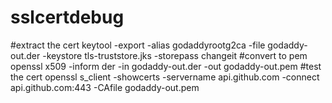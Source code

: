 # sslcertdebug
#extract the cert 
keytool -export -alias godaddyrootg2ca -file godaddy-out.der -keystore tls-truststore.jks  -storepass changeit
#convert to pem
openssl x509 -inform der -in godaddy-out.der -out godaddy-out.pem
#test the cert
openssl s_client -showcerts -servername api.github.com -connect api.github.com:443 -CAfile godaddy-out.pem
